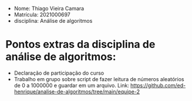 * Nome: Thiago Vieira Camara
* Matrícula: 2021000697
* disciplina: Análise de algoritmos

# Pontos extras da disciplina de análise de algoritmos:

* Declaração de participação do curso
* Trabalho em grupo sobre script de fazer leitura de números aleatórios de 0 a 1000000 e guardar em um arquivo. Link: https://github.com/ed-henrique/analise-de-algoritmos/tree/main/equipe-2

